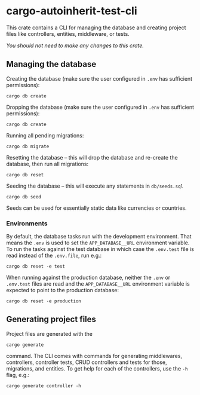 # cargo-autoinherit-test-cli

This crate contains a CLI for managing the database and creating project files like controllers, entities, middleware, or tests.

_You should not need to make any changes to this crate._

## Managing the database

Creating the database (make sure the user configured in `.env` has sufficient permissions):

```
cargo db create
```

Dropping the database (make sure the user configured in `.env` has sufficient permissions):

```
cargo db create
```

Running all pending migrations:

```
cargo db migrate
```

Resetting the database – this will drop the database and re-create the database, then run all migrations:

```
cargo db reset
```

Seeding the database – this will execute any statements in `db/seeds.sql`

```
cargo db seed
```

Seeds can be used for essentially static data like currencies or countries.

### Environments

By default, the database tasks run with the development environment. That means the `.env` is used to set the `APP_DATABASE__URL` environment variable. To run the tasks against the test database in which case the `.env.test` file is read instead of the `.env.file`, run e.g.:

```
cargo db reset -e test
```

When running against the production database, neither the `.env` or `.env.test` files are read and the `APP_DATABASE__URL` environment variable is expected to point to the production database:

```
cargo db reset -e production
```

## Generating project files

Project files are generated with the

```
cargo generate
```

command. The CLI comes with commands for generating middlewares, controllers, controller tests, CRUD controllers and tests for those, migrations, and entities. To get help for each of the controllers, use the `-h` flag, e.g.:

```
cargo generate controller -h
```
